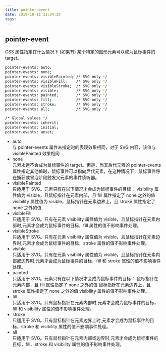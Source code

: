 ```yaml
---
title: pointer-event
date: 2019-10-11 11:34:20
tags:
---
```


## pointer-event

CSS 属性指定在什么情况下 (如果有) 某个特定的图形元素可以成为鼠标事件的 target。

```bash
pointer-events: auto;
pointer-events: none;
pointer-events: visiblePainted; /* SVG only */
pointer-events: visibleFill;    /* SVG only */
pointer-events: visibleStroke;  /* SVG only */
pointer-events: visible;        /* SVG only */
pointer-events: painted;        /* SVG only */
pointer-events: fill;           /* SVG only */
pointer-events: stroke;         /* SVG only */
pointer-events: all;            /* SVG only */

/* Global values */
pointer-events: inherit;
pointer-events: initial;
pointer-events: unset;
```

- auto  
  与 pointer-events 属性未指定时的表现效果相同，对于 SVG 内容，该值与 visiblePainted 效果相同
- none  
  元素永远不会成为鼠标事件的 target。但是，当其后代元素的 pointer-events 属性指定其他值时，鼠标事件可以指向后代元素，在这种情况下，鼠标事件将在捕获或冒泡阶段触发父元素的事件侦听器。
- visiblePainted  
  只适用于 SVG。元素只有在以下情况才会成为鼠标事件的目标：
  visibility 属性值为 visible，且鼠标指针在元素内部，且 fill 属性指定了 none 之外的值
  visibility 属性值为 visible，鼠标指针在元素边界上，且 stroke 属性指定了 none 之外的值
- visibleFill  
  只适用于 SVG。只有在元素 visibility 属性值为 visible，且鼠标指针在元素内部时,元素才会成为鼠标事件的目标，fill 属性的值不影响事件处理。
- visibleStroke  
  只适用于 SVG。只有在元素 visibility 属性值为 visible，且鼠标指针在元素边界时,元素才会成为鼠标事件的目标，stroke 属性的值不影响事件处理。
- visible  
  只适用于 SVG。只有在元素 visibility 属性值为 visible，且鼠标指针在元素内部或边界时,元素才会成为鼠标事件的目标，fill 和 stroke 属性的值不影响事件处理。
- painted  
  只适用于 SVG。元素只有在以下情况才会成为鼠标事件的目标：
  鼠标指针在元素内部，且 fill 属性指定了 none 之外的值
  鼠标指针在元素边界上，且 stroke 属性指定了 none 之外的值
  visibility 属性的值不影响事件处理。
- fill  
  只适用于 SVG。只有鼠标指针在元素内部时,元素才会成为鼠标事件的目标，fill 和 visibility 属性的值不影响事件处理。
- stroke  
   只适用于 SVG。只有鼠标指针在元素边界上时,元素才会成为鼠标事件的目标，stroke 和 visibility 属性的值不影响事件处理。
- all  
   只适用于 SVG。只有鼠标指针在元素内部或边界时,元素才会成为鼠标事件的目标，fill、stroke 和 visibility 属性的值不影响事件处理。
